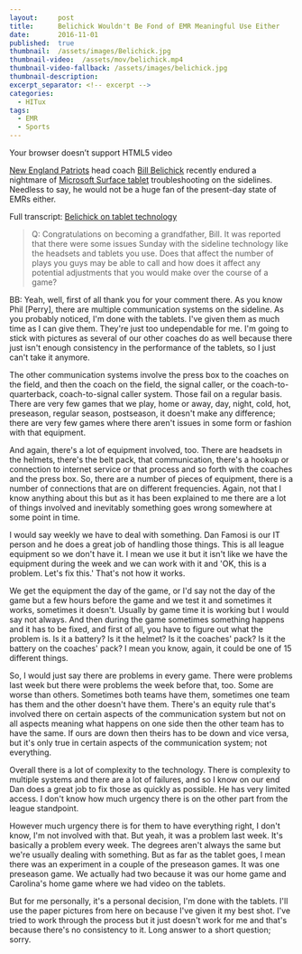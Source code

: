 ```yaml
---
layout:     post
title:      Belichick Wouldn't Be Fond of EMR Meaningful Use Either
date:       2016-11-01
published:  true
thumbnail:  /assets/images/Belichick.jpg
thumbnail-video:  /assets/mov/belichick.mp4
thumbnail-video-fallback: /assets/images/belichick.jpg
thumbnail-description:  
excerpt_separator: <!-- excerpt -->
categories:
  - HITux
tags:
  - EMR
  - Sports
---
```


<amp-video
  width="1024" height="512"
  layout="responsive"
  src="{{ site.baseurl }}/assets/mov/belichick.mp4"
  poster="{{ site.baseurl }}/assets/images/belichick.jpg">
  <div fallback>
    <p>Your browser doesn’t support HTML5 video</p>
  </div>
</amp-video>

[New England Patriots](http://www.patriots.com/schedule-and-stats) head coach [Bill Belichick](https://en.wikipedia.org/wiki/Bill_Belichick) recently endured a nightmare of [Microsoft Surface tablet](https://www.amazon.com/gp/product/B01606KJ6C/ref=as_li_ss_tl?th=1&linkCode=ll1&tag=mcclure-20&linkId=006492c3f17723a8c1387f57371788b5) troubleshooting on the sidelines. Needless to say, he would not be a huge fan of the present-day state of EMRs either.

<!-- excerpt -->

Full transcript: [Belichick on tablet technology](http://www.patriots.com/news/2016/10/18/bill-belichick-conference-call-transcript-1018)

> Q: Congratulations on becoming a grandfather, Bill. It was reported that there were some issues Sunday with the sideline technology like the headsets and tablets you use. Does that affect the number of plays you guys may be able to call and how does it affect any potential adjustments that you would make over the course of a game?

BB: Yeah, well, first of all thank you for your comment there. As you know Phil [Perry], there are multiple communication systems on the sideline. As you probably noticed, I'm done with the tablets. I've given them as much time as I can give them. They're just too undependable for me. I'm going to stick with pictures as several of our other coaches do as well because there just isn't enough consistency in the performance of the tablets, so I just can't take it anymore.

The other communication systems involve the press box to the coaches on the field, and then the coach on the field, the signal caller, or the coach-to-quarterback, coach-to-signal caller system. Those fail on a regular basis. There are very few games that we play, home or away, day, night, cold, hot, preseason, regular season, postseason, it doesn't make any difference; there are very few games where there aren't issues in some form or fashion with that equipment.

And again, there's a lot of equipment involved, too. There are headsets in the helmets, there's the belt pack, that communication, there's a hookup or connection to internet service or that process and so forth with the coaches and the press box. So, there are a number of pieces of equipment, there is a number of connections that are on different frequencies. Again, not that I know anything about this but as it has been explained to me there are a lot of things involved and inevitably something goes wrong somewhere at some point in time.

I would say weekly we have to deal with something. Dan Famosi is our IT person and he does a great job of handling those things. This is all league equipment so we don't have it. I mean we use it but it isn't like we have the equipment during the week and we can work with it and 'OK, this is a problem. Let's fix this.' That's not how it works.

We get the equipment the day of the game, or I'd say not the day of the game but a few hours before the game and we test it and sometimes it works, sometimes it doesn't. Usually by game time it is working but I would say not always. And then during the game sometimes something happens and it has to be fixed, and first of all, you have to figure out what the problem is. Is it a battery? Is it the helmet? Is it the coaches' pack? Is it the battery on the coaches' pack? I mean you know, again, it could be one of 15 different things.

So, I would just say there are problems in every game. There were problems last week but there were problems the week before that, too. Some are worse than others. Sometimes both teams have them, sometimes one team has them and the other doesn't have them. There's an equity rule that's involved there on certain aspects of the communication system but not on all aspects meaning what happens on one side then the other team has to have the same. If ours are down then theirs has to be down and vice versa, but it's only true in certain aspects of the communication system; not everything.

Overall there is a lot of complexity to the technology. There is complexity to multiple systems and there are a lot of failures, and so I know on our end Dan does a great job to fix those as quickly as possible. He has very limited access. I don't know how much urgency there is on the other part from the league standpoint.

However much urgency there is for them to have everything right, I don't know, I'm not involved with that. But yeah, it was a problem last week. It's basically a problem every week. The degrees aren't always the same but we're usually dealing with something. But as far as the tablet goes, I mean there was an experiment in a couple of the preseason games. It was one preseason game. We actually had two because it was our home game and Carolina's home game where we had video on the tablets.

But for me personally, it's a personal decision, I'm done with the tablets. I'll use the paper pictures from here on because I've given it my best shot. I've tried to work through the process but it just doesn't work for me and that's because there's no consistency to it. Long answer to a short question; sorry.
